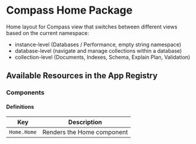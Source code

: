 # Compass Home Package

Home layout for Compass view that switches between different views based on the current namespace:

* instance-level (Databases / Performance, empty string namespace)
* database-level (navigate and manage collections within a database)
* collection-level (Documents, Indexes, Schema, Explain Plan, Validation)

## Available Resources in the App Registry

### Components

#### Definitions

| Key                               | Description                                   |
|-----------------------------------|-----------------------------------------------|
| `Home.Home`                       | Renders the Home component                    |
